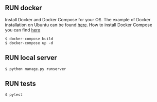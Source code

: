 ## RUN docker

Install Docker and Docker Compose for your OS. The example of Docker installation on Ubuntu can be found [here](https://docs.docker.com/install/linux/docker-ce/ubuntu/). How to install Docker Compose you can find [here](https://docs.docker.com/compose/install/)

```
$ docker-compose build
$ docker-compose up -d
```

## RUN local server

```
$ python manage.py runserver
```

## RUN tests

```
$ pytest
```

